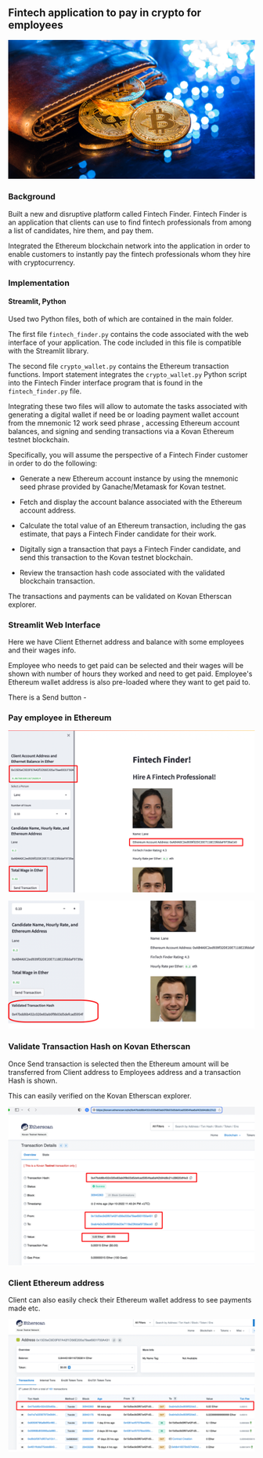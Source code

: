 ## Fintech application to pay in crypto for employees

![An image shows a wallet with bitcoin.](Images/19-4-challenge-image.png)

### Background

Built a new and disruptive platform called Fintech Finder. Fintech Finder is an application that clients can use to find fintech professionals from among a list of candidates, hire them, and pay them. 

Integrated the Ethereum blockchain network into the application in order to enable customers to instantly pay the fintech professionals whom they hire with cryptocurrency.



### Implementation

#### Streamlit, Python 

Used two Python files, both of which are contained in the main folder.

The first file `fintech_finder.py` contains the code associated with the web interface of your application. The code included in this file is compatible with the Streamlit library. 

The second file  `crypto_wallet.py` contains the Ethereum transaction functions. Import statement integrates the `crypto_wallet.py` Python script into the Fintech Finder interface program that is found in the `fintech_finder.py` file.

Integrating these two files will allow to automate the tasks associated with generating a digital wallet if need be or loading payment wallet account from the mnemonic 12 work seed phrase , accessing Ethereum account balances, and signing and sending transactions via a Kovan Ethereum testnet blockchain.

Specifically, you will assume the perspective of a Fintech Finder customer in order to do the following:

* Generate a new Ethereum account instance by using the mnemonic seed phrase provided by Ganache/Metamask for Kovan testnet.

* Fetch and display the account balance associated with the Ethereum account address.

* Calculate the total value of an Ethereum transaction, including the gas estimate, that pays a Fintech Finder candidate for their work.

* Digitally sign a transaction that pays a Fintech Finder candidate, and send this transaction to the Kovan testnet blockchain.

* Review the transaction hash code associated with the validated blockchain transaction.

The transactions and payments can be validated on Kovan Etherscan explorer.



### Streamlit Web Interface

Here we have Client Ethernet address and balance with some employees and their wages info.

Employee who needs to get paid can be selected and their wages will be shown with number of hours they worked and need to get paid. Employee's Ethereum wallet address is also pre-loaded where they want to get paid to.

There is a Send button - 

### Pay employee in Ethereum

![fintechInitialScreen](Images/fintechInitialScreen.png)





![fintechPayment](Images/fintechPayment.png)



### Validate Transaction Hash on Kovan Etherscan

Once Send transaction is selected then the Ethereum amount will be transferred from Client address to Employees address and a transaction Hash is shown.

This can easily verified on the Kovan Etherscan explorer.

![fintechKovanPayment](Images/fintechKovanPayment.png)





### Client Ethereum address

Client can also easily check their Ethereum wallet address to see payments made etc.





![fintechPaymentAddress](Images/fintechPaymentAddress.png)
